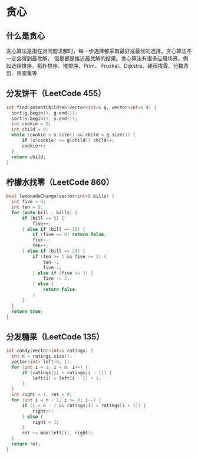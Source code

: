 # 贪心

## 什么是贪心
贪心算法是指在对问题求解时，每一步选择都采取最好或最优的选择。贪心算法不一定会得到最优解，
但是都是接近最优解的结果。贪心算法有很多应用场景，例如选择排序、拓扑排序、堆排序、Prim、
Fruskal、Dijkstra、硬币找零、分数背包、并查集等

## 分发饼干（LeetCode 455）
```C++
int findContentChildren(vector<int>& g, vector<int>& s) {
  sort(g.begin(), g.end());
  sort(s.begin(), s.end());
  int cookie = 0;
  int child = 0;
  while (cookie < s.size() && child < g.size()) {
      if (s[cookie] >= g[child]) child++;
      cookie++;
  }
  return child;
}
```

## 柠檬水找零（LeetCode 860）
```C++
bool lemonadeChange(vector<int>& bills) {
  int five = 0;
  int ten = 0;
  for (auto bill : bills) {
      if (bill == 5) {
          five++;
      } else if (bill == 10) {
          if (five == 0) return false;
          five--;
          ten++;
      } else if (bill == 20) {
          if (ten >= 1 && five >= 1) {
              ten--;
              five--;
          } else if (five >= 3) {
              five -= 3;
          } else {
              return false;
          }
      }
  }
  return true;
}
```

## 分发糖果（LeetCode 135）
```C++
int candy(vector<int>& ratings) {
  int n = ratings.size();
  vector<int> left(n, 1);
  for (int i = 1; i < n; i++) {
      if (ratings[i] > ratings[i - 1]) {
          left[i] = left[i - 1] + 1;
      } 
  }
  int right = 1, ret = 0;
  for (int i = n - 1; i >= 0; i--) {
      if (i < n - 1 && ratings[i] > ratings[i + 1]) {
          right++;
      } else {
          right = 1;
      }
      ret += max(left[i], right);
  }
  return ret;
}
```
